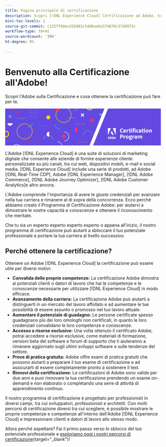 ```yaml
---
title: Pagina principale di certificazione
description: Scopri [!DNL Experience Cloud] Certificazione ad Adobe. Scopri cosa ottenere certificato può fare per te.
mini-toc-levels: 1
source-git-commit: c125ff68ecd1b982c5dd6aa6a374070c37d9973c
workflow-type: tm+mt
source-wordcount: '394'
ht-degree: 0%

---
```


# Benvenuto alla Certificazione all&#39;Adobe!

Scopri l&#39;Adobe sulla Certificazione e cosa ottenere la certificazione può fare per te.

![Banner](/help/certifications/assets/home_banner_narrow.png)

L&#39;Adobe [!DNL Experience Cloud] è una suite di soluzioni di marketing digitale che consente alle aziende di fornire esperienze cliente personalizzate su più canali, tra cui web, dispositivi mobili, e-mail e social media. [!DNL Experience Cloud] include una serie di prodotti, ad Adobe [!DNL Real-Time CDP], Adobe [!DNL Experience Manager], [!DNL Adobe Commerce], [!DNL Adobe Journey Optimizer], [!DNL Adobe Customer Analytics]e altro ancora.

L&#39;Adobe comprende l&#39;importanza di avere le giuste credenziali per avanzare nella tua carriera e rimanere al di sopra della concorrenza. Ecco perché abbiamo creato il Programma di Certificazione Adobe: per aiutarvi a dimostrare le vostre capacità e conoscenze e ottenere il riconoscimento che meritate.

Che tu sia un esperto esperto esperto esperto o appena all&#39;inizio, il nostro programma di certificazione può aiutarti a sbloccare il tuo potenziale professionale e portare la tua carriera al livello successivo.

## Perché ottenere la certificazione?

Ottenere un Adobe [!DNL Experience Cloud] la certificazione può essere utile per diversi motivi:

* **Convalida delle proprie competenze:** La certificazione Adobe dimostra ai potenziali clienti o datori di lavoro che hai le competenze e le conoscenze necessarie per utilizzare [!DNL Experience Cloud] in modo efficace.
* **Avanzamento della carriera:** La certificazione Adobe può aiutarti a distinguerti in un mercato del lavoro affollato e ad aumentare le tue possibilità di essere assunto o promosso nel tuo lavoro attuale.
* **Aumentare il potenziale di guadagno:** Le persone certificate spesso guadagnano più dei loro omologhi non certificati, in quanto le loro credenziali convalidano le loro competenze e conoscenze.
* **Accesso a risorse esclusive:** Una volta ottenuto il certificato Adobe, potrai accedere a risorse esclusive, come materiali di formazione, versioni beta del software e forum di supporto che ti aiuteranno a rimanere aggiornato sugli ultimi sviluppi software e sulle tendenze del settore.
* **Prove di pratica gratuita:** Adobe offre esami di pratica gratuiti che possono aiutarti a preparare il tuo esame di certificazione e ad assicurarti di essere completamente pronto a sostenere il test.
* **Rinnovi della certificazione:** Le certificazioni di Adobe sono valide per due anni e puoi rinnovare la tua certificazione prendendo un esame on-demand e non elaborato o completando una serie di attività di apprendimento continuo.

Il nostro programma di certificazione è progettato per professionisti in diversi campi, tra cui sviluppatori, professionisti e architetti. Con molti percorsi di certificazione diversi tra cui scegliere, è possibile mostrare le proprie competenze e competenze all&#39;interno dell&#39;Adobe [!DNL Experience Cloud] e impressionare clienti e datori di lavoro allo stesso modo.

Allora perché aspettare? Fai il primo passo verso lo sblocco del tuo potenziale professionale e [esploriamo oggi i nostri percorsi di certificazione](https://experienceleague.adobe.com/docs/certification/certification/getting-started.html?lang=en){target="_blank"}!

